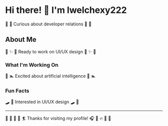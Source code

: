 # Hi there! 👋 I'm lwelchexy222

🎯 🎾 Curious about developer relations 🎯 🎾

## About Me
🌺 ✨ 🎰 Ready to work on UI/UX design 🌺 ✨ 🎰

### What I'm Working On
🛶 🏊 Excited about artificial intelligence 🛶 🏊

### Fun Facts
🛹 🎳 Interested in UI/UX design 🛹 🎳

---
🏸 🏓 🎰 🎣 🏄 Thanks for visiting my profile! 🎧 🌈 🔥 🎤 🎸
